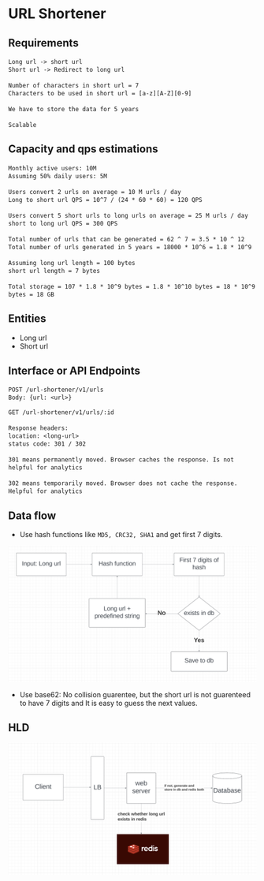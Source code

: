 # URL Shortener

## Requirements
```
Long url -> short url
Short url -> Redirect to long url

Number of characters in short url = 7
Characters to be used in short url = [a-z][A-Z][0-9]

We have to store the data for 5 years

Scalable
```

## Capacity and qps estimations
```
Monthly active users: 10M
Assuming 50% daily users: 5M

Users convert 2 urls on average = 10 M urls / day
Long to short url QPS = 10^7 / (24 * 60 * 60) = 120 QPS

Users convert 5 short urls to long urls on average = 25 M urls / day
short to long url QPS = 300 QPS

Total number of urls that can be generated = 62 ^ 7 = 3.5 * 10 ^ 12
Total number of urls generated in 5 years = 18000 * 10^6 = 1.8 * 10^9

Assuming long url length = 100 bytes
short url length = 7 bytes

Total storage = 107 * 1.8 * 10^9 bytes = 1.8 * 10^10 bytes = 18 * 10^9 bytes = 18 GB
```

## Entities
- Long url
- Short url


## Interface or API Endpoints

```
POST /url-shortener/v1/urls
Body: {url: <url>}
```


```
GET /url-shortener/v1/urls/:id

Response headers:
location: <long-url>
status code: 301 / 302

301 means permanently moved. Browser caches the response. Is not helpful for analytics 

302 means temporarily moved. Browser does not cache the response. Helpful for analytics 

```

## Data flow
- Use hash functions like `MD5, CRC32, SHA1` and get first 7 digits. 

![hash_method](images/hash_method.png)

- Use base62: No collision guarentee, but the short url is not guarenteed to have 7 digits and It is easy to guess the next values.

## HLD 

![HLD](images/HLD.png)
